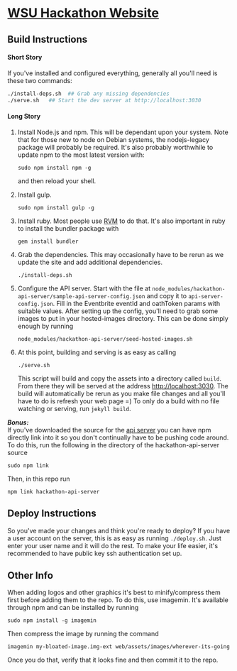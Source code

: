 [WSU Hackathon Website](http://hackathon.eecs.wsu.edu)
======================

Build Instructions
------------------
#### Short Story
If you've installed and configured everything, generally all you'll need is these two commands:
```sh
./install-deps.sh  ## Grab any missing dependencies
./serve.sh   ## Start the dev server at http://localhost:3030
```
#### Long Story
1. Install Node.js and npm. This will be dependant upon your system. Note that for
   those new to node on Debian systems, the nodejs-legacy package
   will probably be required. It's also probably worthwhile to update npm to
   the most latest version with:
   ```
   sudo npm install npm -g
   ```
   and then reload your shell.

2. Install gulp.
   ```
   sudo npm install gulp -g
   ```

3. Install ruby. Most people use [RVM](rvm.io) to do that.
   It's also important in ruby to install the bundler package with
   ```
   gem install bundler
   ```

4. Grab the dependencies. This may occasionally have to be rerun as we update
   the site and add additional dependencies.
   ```
   ./install-deps.sh
   ```

5. Configure the API server. Start with the file at ```node_modules/hackathon-api-server/sample-api-server-config.json```
   and copy it to ```api-server-config.json```.
   Fill in the Eventbrite eventId and
   oathToken params with suitable values. After setting up the config,
   you'll need to grab some images to put in your hosted-images directory.
   This can be done simply enough by running
   ```
   node_modules/hackathon-api-server/seed-hosted-images.sh
   ```

6. At this point, building and serving is as easy as calling
   ```
   ./serve.sh
   ```
   This script will build and copy the assets into a
   directory called ```build```. From there they will be served at the address
   [http://localhost:3030](http://localhost:3030). The build will automatically 
   be rerun as you make
   file changes and all you'll have to do is refresh your web page =)
   To only do a build with no file
   watching or serving, run ```jekyll build```.

***Bonus:***  
If you've downloaded the source for the
[api server](https://github.com/WSU-ACM/hackathon-api-server) you can have npm
directly link into it so you don't continually have to be pushing code around.
To do this, run the following in the directory of the hackathon-api-server source
```
sudo npm link
```
Then, in this repo run
```
npm link hackathon-api-server
```


Deploy Instructions
-------------------
So you've made your changes and think you're ready to deploy? If you have a user
account on the server, this is as easy as running ```./deploy.sh```. Just enter
your user name and it will do the rest. To make your life easier, it's
recommended to have public key ssh authentication set up.


Other Info
----------
When adding logos and other graphics it's best to minify/compress them first
before adding them to the repo. To do this, use imagemin.
It's available through npm and can be installed by running
```
sudo npm install -g imagemin
```
Then compress the image by running the command
```
imagemin my-bloated-image.img-ext web/assets/images/wherever-its-going
```
Once you do that, verify that it looks fine and then commit it to the repo.

